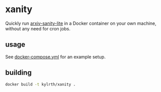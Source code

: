 # xanity

Quickly run [arxiv-sanity-lite](https://github.com/karpathy/arxiv-sanity-lite) in a Docker container on your own machine, without any need for cron jobs.

## usage

See [docker-compose.yml](docker-compose.yml) for an example setup.

## building

```sh
docker build -t kylrth/xanity .
```
